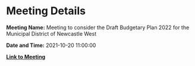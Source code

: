 # Meeting Details

**Meeting Name:** Meeting to consider the Draft Budgetary Plan 2022 for the Municipal District of Newcastle West

**Date and Time:** 2021-10-20 11:00:00

**[Link to Meeting](https://www.limerick.ie/council/whats-on/meeting-consider-draft-budgetary-plan-2022-municipal-district-newcastle-west)**

